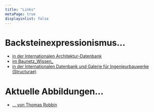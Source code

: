 ```yaml
---
title: "Links"
metaPage: true
displayinlist: false
---
```


# Backsteinexpressionismus...

* [in der Internationalen Architektur-Datenbank](https://deu.archinform.net/stich/3199.htm)
* [im Baunetz_Wissen_](https://www.baunetzwissen.de/glossar/b/backsteinexpressionismus-1479515)
* [in der Internationalen Datenbank und Galerie für Ingenieurbauwerke (Structurae)](https://structurae.net/de/bauwerke/gebaeude/backsteinexpressionismus)

# Aktuelle Abbildungen...

* [... von Thomas Robbin](https://thomasrobbin.de/backstein-expressionismus/)
